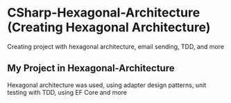 # CSharp-Hexagonal-Architecture (Creating Hexagonal Architecture)
Creating project with hexagonal architecture, email sending, TDD, and more

## My Project in Hexagonal-Architecture

Hexagonal architecture was used, using adapter design patterns, unit testing with TDD, using EF Core and more
